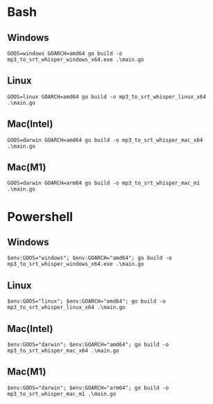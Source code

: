 # Bash 
## Windows
```
GOOS=windows GOARCH=amd64 go build -o mp3_to_srt_whisper_windows_x64.exe .\main.go
```

## Linux
```
GOOS=linux GOARCH=amd64 go build -o mp3_to_srt_whisper_linux_x64 .\main.go
```

## Mac(Intel)
```
GOOS=darwin GOARCH=amd64 go build -o mp3_to_srt_whisper_mac_x64 .\main.go
```

## Mac(M1)
```
GOOS=darwin GOARCH=arm64 go build -o mp3_to_srt_whisper_mac_m1 .\main.go
```

# Powershell

## Windows
```
$env:GOOS="windows"; $env:GOARCH="amd64"; go build -o mp3_to_srt_whisper_windows_x64.exe .\main.go
```

## Linux
```
$env:GOOS="linux"; $env:GOARCH="amd64"; go build -o mp3_to_srt_whisper_linux_x64 .\main.go
```

## Mac(Intel)
```
$env:GOOS="darwin"; $env:GOARCH="amd64"; go build -o mp3_to_srt_whisper_mac_x64 .\main.go
```

## Mac(M1)
```
$env:GOOS="darwin"; $env:GOARCH="arm64"; go build -o mp3_to_srt_whisper_mac_m1 .\main.go
```